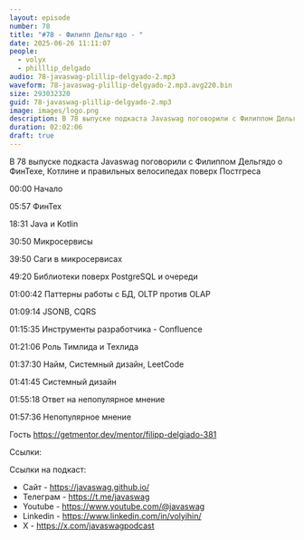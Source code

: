 ```yaml
---
layout: episode
number: 78
title: "#78 - Филипп Дельгядо - "
date: 2025-06-26 11:11:07
people:
  - volyx
  - philllip_delgado
audio: 78-javaswag-plillip-delgyado-2.mp3
waveform: 78-javaswag-plillip-delgyado-2.mp3.avg220.bin
size: 293032320 
guid: 78-javaswag-plillip-delgyado-2.mp3
image: images/logo.png
description: В 78 выпуске подкаста Javaswag поговорили с Филиппом Дельгядо о ФинТехе, Котлине и правильных велосипедах поверх Постгреса
duration: 02:02:06
draft: true
---
```


В 78 выпуске подкаста Javaswag поговорили с Филиппом Дельгядо о ФинТехе, Котлине и правильных велосипедах поверх Постгреса

00:00 Начало

05:57 ФинТех

18:31 Java и Kotlin

30:50 Микросервисы

39:50 Саги в микросервисах

49:20 Библиотеки поверх PostgreSQL и очереди

01:00:42 Паттерны работы с БД, OLTP против OLAP

01:09:14 JSONB, CQRS

01:15:35 Инструменты разработчика - Confluence

01:21:06 Роль Тимлида и Техлида

01:37:30 Найм, Системный дизайн, LeetCode

01:41:45 Системный дизайн

01:55:18 Ответ на непопулярное мнение

01:57:36 Непопулярное мнение

Гость https://getmentor.dev/mentor/filipp-delgiado-381

Ссылки: 



Ссылки на подкаст:

* Сайт -  https://javaswag.github.io/
* Телеграм - https://t.me/javaswag
* Youtube - https://www.youtube.com/@javaswag
* Linkedin - https://www.linkedin.com/in/volyihin/
* X - https://x.com/javaswagpodcast

